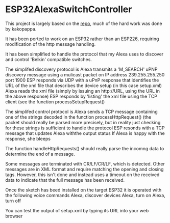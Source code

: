 # ESP32AlexaSwitchController
 
This project is largely based on the [repo](https://github.com/kakopappa/arduino-esp8266-alexa-wemo-switch), much of the hard work was done by kakopappa.

It has been ported to work on an ESP32 rather than an ESP226, requiring modification of the http message handling.

It has been simplified to handle the protocol that my Alexa uses to discover and control 'Belkin' compatible switches.

The simplifed discovery protocol is
  Alexa transmits a 'M_SEARCH' uPNP discovery message using a mulicast packet on IP address 239.255.255.250 port 1900
  ESP responds via UDP with a uPnP response that identifies the URL of the xml file that describes the device setup (in this case setup.xml)
  Alexa reads the xml file (simply by issuing an http://URL, using the URL in the above response)
  ESP responds by 'listing' the xml file using the TCP client (see the function processSetupRequest()

The simplifed control protocol is
  Alexa sends a TCP message containing one of the strings decoded in the function processHttpRequest() (the packet should really be parsed more precisely, but in reality just checking for these strings is sufficient to handle the protocol
  ESP resonds with a TCP message that updates Alexa withthe output status
  If Alexa is happy with the response, she bleeps

The function handleHttpRequests() should really parse the incomng data to determine the end of a message.

Some messages are terminated with CR/LF/CR/LF, which is detected.
Other messages are in XML format and require matching the opening and closing tags. However, this isn't done and instead uses a timeout on the received data to indicate that the full message has been received.

Once the sketch has beed installed on the target ESP32 it is operated with the following voice commands
Alexa, discover devices
Alexa, turn on <device name>
Alexa, turn off <device name>
 
You can test the output of setup.xml by typing its URL into your web browser
